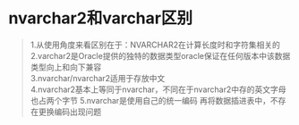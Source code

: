 # nvarchar2和varchar区别
> 1.从使用角度来看区别在于：NVARCHAR2在计算长度时和字符集相关的<br>
> 2.varchar2是Oracle提供的独特的数据类型oracle保证在任何版本中该数据类型向上和向下兼容<br>
>3.nvarchar/nvarchar2适用于存放中文 <br>
>4.nvarchar2基本上等同于nvarchar，不同在于nvarchar2中存的英文字母也占两个字节
>5.nvarchar是使用自己的统一编码 再将数据插进表中，不存在更换编码出现问题